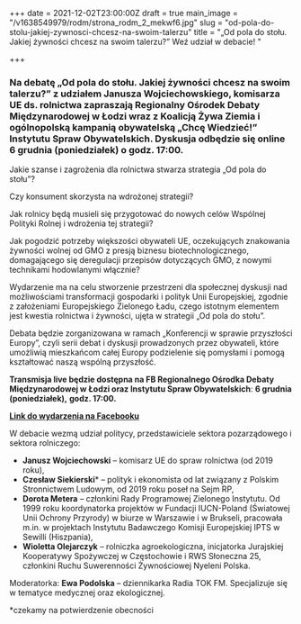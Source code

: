 +++
date = 2021-12-02T23:00:00Z
draft = true
main_image = "/v1638549979/rodm/strona_rodm_2_mekwf6.jpg"
slug = "od-pola-do-stolu-jakiej-zywnosci-chcesz-na-swoim-talerzu"
title = "„Od pola do stołu. Jakiej żywności chcesz na swoim talerzu?” Weź udział w debacie! "

+++
### **Na debatę „Od pola do stołu. Jakiej żywności chcesz na swoim talerzu?” z udziałem Janusza Wojciechowskiego, komisarza UE ds. rolnictwa zapraszają Regionalny Ośrodek Debaty Międzynarodowej w Łodzi wraz z Koalicją Żywa Ziemia i ogólnopolską kampanią obywatelską „Chcę Wiedzieć!” Instytutu Spraw Obywatelskich. Dyskusja odbędzie się online 6 grudnia (poniedziałek) o godz. 17:00.**

Jakie szanse i zagrożenia dla rolnictwa stwarza strategia „Od pola do stołu”?

Czy konsument skorzysta na wdrożonej strategii?

Jak rolnicy będą musieli się przygotować do nowych celów Wspólnej Polityki Rolnej i wdrożenia tej strategii?

Jak pogodzić potrzeby większości obywateli UE, oczekujących znakowania żywności wolnej od GMO z presją biznesu biotechnologicznego, domagającego się deregulacji przepisów dotyczących GMO, z nowymi technikami hodowlanymi włącznie?

Wydarzenie ma na celu stworzenie przestrzeni dla społecznej dyskusji nad możliwościami transformacji gospodarki i polityk Unii Europejskiej, zgodnie z założeniami Europejskiego Zielonego Ładu, czego istotnym elementem jest kwestia rolnictwa i żywności, ujęta w strategii „Od pola do stołu”.

Debata będzie zorganizowana w ramach „Konferencji w sprawie przyszłości Europy”, czyli serii debat i dyskusji prowadzonych przez obywateli, które umożliwią mieszkańcom całej Europy podzielenie się pomysłami i pomogą kształtować naszą wspólną przyszłość.

**Transmisja live będzie dostępna na FB Regionalnego Ośrodka Debaty Międzynarodowej w Łodzi oraz Instytutu Spraw Obywatelskich**: **6 grudnia** **(poniedziałek),** **godz. 17:00.**

[**Link do wydarzenia na Facebooku**](https://fb.me/e/1nAypWtOH "https://fb.me/e/1nAypWtOH")

W debacie wezmą udział politycy, przedstawiciele sektora pozarządowego i sektora rolniczego:

* **Janusz Wojciechowski** – komisarz UE do spraw rolnictwa (od 2019 roku),
* **Czesław Siekierski*** – polityk i ekonomista od lat związany z Polskim Stronnictwem Ludowym, od 2019 roku poseł na Sejm RP,
* **Dorota Metera** – członkini Rady Programowej Zielonego Instytutu. Od 1999 roku koordynatorka projektów w Fundacji IUCN-Poland (Światowej Unii Ochrony Przyrody) w biurze w Warszawie i w Brukseli, pracowała m.in. w projektach Instytutu Badawczego Komisji Europejskiej IPTS w Sewilli (Hiszpania),
* **Wioletta Olejarczyk** – rolniczka agroekologiczna, inicjatorka Jurajskiej Kooperatywy Spożywczej w Częstochowie i RWS Słoneczna 25, członkini Ruchu Suwerenności Żywnościowej Nyeleni Polska.

Moderatorka: **Ewa Podolska** – dziennikarka Radia TOK FM. Specjalizuje się w tematyce medycznej oraz ekologicznej.

\*czekamy na potwierdzenie obecności